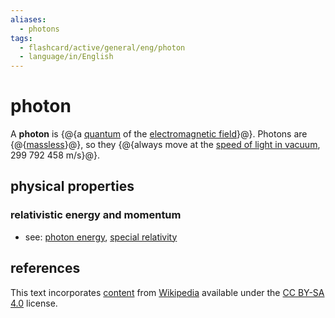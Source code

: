 ```yaml
---
aliases:
  - photons
tags:
  - flashcard/active/general/eng/photon
  - language/in/English
---
```


# photon

A __photon__ is {@{a [quantum](quantum.md) of the [electromagnetic field](electromagnetic%20field.md)}@}. Photons are {@{[massless](massless%20particle.md)}@}, so they {@{always move at the [speed of light in vacuum](speed%20of%20light.md), 299&nbsp;792&nbsp;458&nbsp;m/s}@}.

## physical properties

### relativistic energy and momentum

- see: [photon energy](./photon%20energy.md), [special relativity](special%20relativity.md)

## references

This text incorporates [content](https://en.wikipedia.org/wiki/photon) from [Wikipedia](Wikipedia.md) available under the [CC BY-SA 4.0](https://creativecommons.org/licenses/by-sa/4.0/) license.
